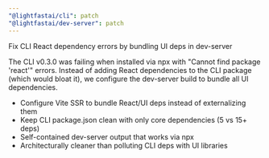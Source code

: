```yaml
---
"@lightfastai/cli": patch
"@lightfastai/dev-server": patch
---
```


Fix CLI React dependency errors by bundling UI deps in dev-server

The CLI v0.3.0 was failing when installed via npx with "Cannot find package 'react'" errors. Instead of adding React dependencies to the CLI package (which would bloat it), we configure the dev-server build to bundle all UI dependencies.

- Configure Vite SSR to bundle React/UI deps instead of externalizing them  
- Keep CLI package.json clean with only core dependencies (5 vs 15+ deps)
- Self-contained dev-server output that works via npx
- Architecturally cleaner than polluting CLI deps with UI libraries